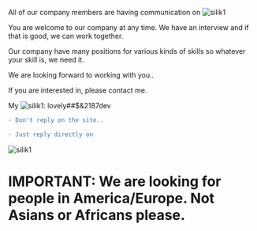 All of our company members are having communication on ![silik1](https://user-images.githubusercontent.com/77270695/123692311-8571ce00-d80b-11eb-9f68-9c9b91f98c6b.jpg)

You are welcome to our company at any time. 
We have an interview and if that is good, we can work together.

Our company have many positions for various kinds of skills so whatever your skill is, we need it.

We are looking forward to working with you..

If you are interested in, please contact me.

My ![silik1](https://user-images.githubusercontent.com/77270695/123692311-8571ce00-d80b-11eb-9f68-9c9b91f98c6b.jpg):      lovely##$&2187dev


```diff
- Don't reply on the site..
```
```diff
- Just reply directly on 
```
![silik1](https://user-images.githubusercontent.com/77270695/123695943-07fc8c80-d810-11eb-86d6-a9b594a502b8.jpg)

# IMPORTANT: We are looking for people in America/Europe. Not Asians or Africans please.

